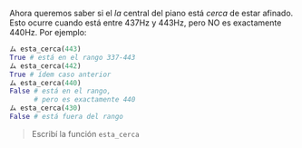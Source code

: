 Ahora queremos saber si el _la_ central del piano está _cerca_ de estar afinado. Esto ocurre cuando está entre 437Hz y 443Hz, pero NO es exactamente 440Hz. Por ejemplo:

```python
ム esta_cerca(443)
True # está en el rango 337-443
ム esta_cerca(442)
True # ídem caso anterior
ム esta_cerca(440)
False # está en el rango,
      # pero es exactamente 440
ム esta_cerca(430)
False # está fuera del rango
```

> Escribí la función `esta_cerca`
